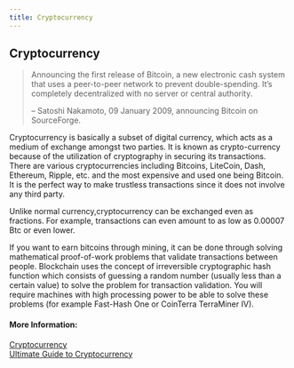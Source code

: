 ```yaml
---
title: Cryptocurrency
---
```

## Cryptocurrency

>Announcing the first release of Bitcoin, a new electronic cash system that uses a peer-to-peer network to prevent double-spending. It’s completely decentralized with no server or central authority.  
>
> – Satoshi Nakamoto, 09 January 2009, announcing Bitcoin on SourceForge.

Cryptocurrency is basically a subset of digital currency, which acts as a medium of exchange amongst two parties. It is known as crypto-currency because of the utilization of cryptography in securing its transactions. There are various cryptocurrencies including Bitcoins, LiteCoin, Dash, Ethereum, Ripple, etc. and the most expensive and used one being Bitcoin. It is the perfect way to make trustless transactions since it does not involve any third party. 

Unlike normal currency,cryptocurrency can be exchanged even as fractions. For example, transactions can even amount to as low as 0.00007 Btc or even lower.

If you want to earn bitcoins through mining, it can be done through solving mathematical proof-of-work problems that validate transactions between people. Blockchain uses the concept of irreversible cryptographic hash function which consists of guessing a random number (usually less than a certain value) to solve the problem for transaction validation. You will require machines with high processing power to be able to solve these problems (for example Fast-Hash One or CoinTerra TerraMiner IV).

#### More Information:
[Cryptocurrency](https://en.wikipedia.org/wiki/Cryptocurrency)    
[Ultimate Guide to Cryptocurrency](https://blockgeeks.com/guides/what-is-cryptocurrency/)
